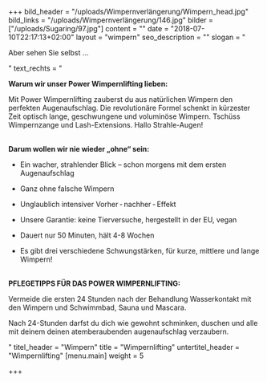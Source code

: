 +++
bild_header = "/uploads/Wimpernverlängerung/Wimpern_head.jpg"
bild_links = "/uploads/Wimpernverlängerung/146.jpg"
bilder = ["/uploads/Sugaring/97.jpg"]
content = ""
date = "2018-07-10T22:17:13+02:00"
layout = "wimpern"
seo_description = ""
slogan = "<p>Aber sehen Sie selbst ...</p>"
text_rechts = "<p><strong>Warum wir unser Power Wimpernlifting lieben:</strong></p><p>Mit Power Wimpernlifting zauberst du aus natürlichen Wimpern den perfekten Augenaufschlag. Die revolutionäre Formel schenkt in kürzester Zeit optisch lange, geschwungene und voluminöse Wimpern. Tschüss Wimpernzange und Lash-Extensions. Hallo Strahle-Augen!</p><p><strong><br>Darum wollen wir nie wieder „ohne“ sein:</strong></p><ul><li><p>Ein wacher, strahlender Blick – schon morgens mit dem ersten Augenaufschlag</p></li><li><p>Ganz ohne falsche Wimpern</p></li><li><p>Unglaublich intensiver Vorher - nachher - Effekt</p></li><li><p>Unsere Garantie: keine Tierversuche, hergestellt in der EU, vegan</p></li><li><p>Dauert nur 50 Minuten, hält 4-8 Wochen</p></li><li><p>Es gibt drei verschiedene Schwungstärken, für kurze, mittlere und lange Wimpern! </p></li></ul><p><strong><br>PFLEGETIPPS FÜR DAS POWER WIMPERNLIFTING:</strong></p><p>Vermeide die ersten 24 Stunden nach der Behandlung Wasserkontakt mit den Wimpern und Schwimmbad, Sauna und Mascara.</p><p>Nach 24-Stunden darfst du dich wie gewohnt schminken, duschen und alle mit deinem deinen atemberaubenden augenaufschlag verzaubern.</p>"
titel_header = "Wimpern"
title = "Wimpernlifting"
untertitel_header = "Wimpernlifting"
[menu.main]
weight = 5

+++
